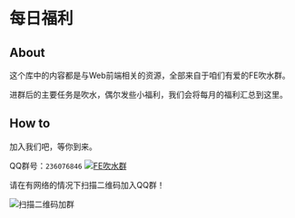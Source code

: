 每日福利
=============

## About

这个库中的内容都是与Web前端相关的资源，全部来自于咱们有爱的FE吹水群。

进群后的主要任务是吹水，偶尔发些小福利，我们会将每月的福利汇总到这里。

## How to

加入我们吧，等你到来。

QQ群号：`236076846`  <a target="_blank" href="http://shang.qq.com/wpa/qunwpa?idkey=b08eaae79775dad8e5df7bbe8293acc5ee7f5bebefd319ed484777e38b8c6e37"><img border="0" src="http://pub.idqqimg.com/wpa/images/group.png" alt="FE吹水群" title="FE吹水群"></a>

请在有网络的情况下扫描二维码加入QQ群！

![扫描二维码加群](http://ww1.sinaimg.cn/bmiddle/69326123jw1euyruwbtjej20460460su.jpg)
